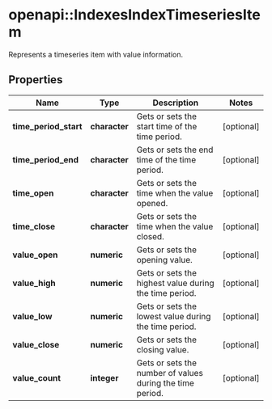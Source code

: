 # openapi::IndexesIndexTimeseriesItem

Represents a timeseries item with value information.

## Properties
Name | Type | Description | Notes
------------ | ------------- | ------------- | -------------
**time_period_start** | **character** | Gets or sets the start time of the time period. | [optional] 
**time_period_end** | **character** | Gets or sets the end time of the time period. | [optional] 
**time_open** | **character** | Gets or sets the time when the value opened. | [optional] 
**time_close** | **character** | Gets or sets the time when the value closed. | [optional] 
**value_open** | **numeric** | Gets or sets the opening value. | [optional] 
**value_high** | **numeric** | Gets or sets the highest value during the time period. | [optional] 
**value_low** | **numeric** | Gets or sets the lowest value during the time period. | [optional] 
**value_close** | **numeric** | Gets or sets the closing value. | [optional] 
**value_count** | **integer** | Gets or sets the number of values during the time period. | [optional] 


